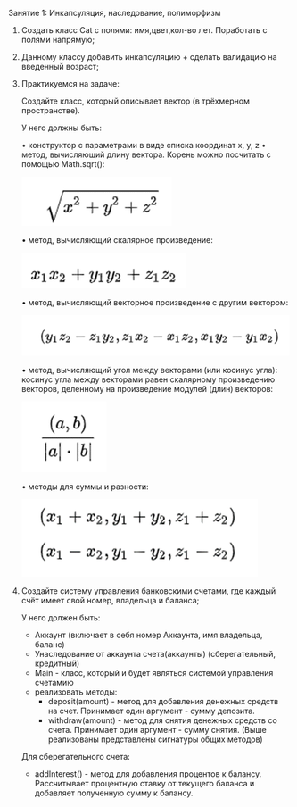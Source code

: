 Занятие 1: Инкапсуляция, наследование, полиморфизм
1) Создать класс Cat с полями: имя,цвет,кол-во лет. Поработать с полями напрямую;
2) Данному классу добавить инкапсуляцию + сделать валидацию на введенный возраст;
3) Практикуемся на задаче:

   Создайте класс, который описывает вектор (в трёхмерном пространстве).

   У него должны быть:

   •	конструктор с параметрами в виде списка координат x, y, z
   •	метод, вычисляющий длину вектора. Корень можно посчитать с помощью Math.sqrt():

   ![img.png](img.png)

   •	метод, вычисляющий скалярное произведение:

   ![img_1.png](img_1.png)

   •	метод, вычисляющий векторное произведение с другим вектором:

   ![img_2.png](img_2.png)

   •	метод, вычисляющий угол между векторами (или косинус угла): 
        косинус угла между векторами равен скалярному произведению векторов,
        деленному на произведение модулей (длин) векторов:

   ![img_3.png](img_3.png)

   •	методы для суммы и разности:

   ![img_4.png](img_4.png)

4) Создайте систему управления банковскими счетами, где каждый счёт имеет 
   свой номер, владельца и баланса;
   
   У него должен быть:

   - Аккаунт (включает в себя номер Аккаунта, имя владельца, баланс)
   - Унаследование от аккаунта счета(аккаунты) (сберегательный, кредитный)
   - Main - класс, который и будет являться системой управления счетамию
   - реализовать методы:
     - deposit(amount) - метод для добавления денежных средств на счет.
   Принимает один аргумент - сумму депозита.
     - withdraw(amount) - метод для снятия денежных средств со счета.
   Принимает один аргумент - сумму снятия.
   (Выше реализованы представлены сигнатуры общих методов)
   
   Для сберегательного счета:
   - addInterest() - метод для добавления процентов к балансу. 
   Рассчитывает процентную ставку от текущего баланса и добавляет
   полученную сумму к балансу.
